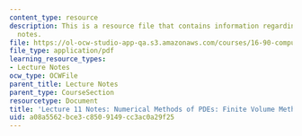 ```yaml
---
content_type: resource
description: This is a resource file that contains information regarding lecture 11
  notes.
file: https://ol-ocw-studio-app-qa.s3.amazonaws.com/courses/16-90-computational-methods-in-aerospace-engineering-spring-2014/a08a5562bce3c8509149cc3ac0a29f25_MIT16_90S14_Lecture11.pdf
file_type: application/pdf
learning_resource_types:
- Lecture Notes
ocw_type: OCWFile
parent_title: Lecture Notes
parent_type: CourseSection
resourcetype: Document
title: 'Lecture 11 Notes: Numerical Methods of PDEs: Finite Volume Methods 2'
uid: a08a5562-bce3-c850-9149-cc3ac0a29f25
---
```

